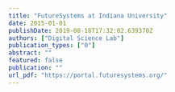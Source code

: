 ```yaml
---
title: "FutureSystems at Indiana University"
date: 2015-01-01
publishDate: 2019-08-18T17:32:02.639370Z
authors: ["Digital Science Lab"]
publication_types: ["0"]
abstract: ""
featured: false
publication: ""
url_pdf: "https://portal.futuresystems.org/"
---
```


